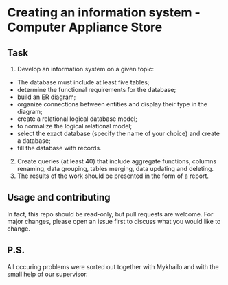 # Creating an information system - Computer Appliance Store
## Task
1. Develop an information system on a given topic:
* The database must include at least five tables;
* determine the functional requirements for the database;
* build an ER diagram;
* organize connections between entities and display their type in the diagram;
* create a relational logical database model;
* to normalize the logical relational model;
* select the exact database (specify the name of your choice) and create a database;
* fill the database with records.
2. Create queries (at least 40) that include aggregate functions, columns renaming, data grouping, tables merging, data updating and deleting.
3. The results of the work should be presented in the form of a report.
## Usage and contributing
In fact, this repo should be read-only, but pull requests are welcome. For major changes, please open an issue first to discuss what you would like to change.
## P.S.
All occuring problems were sorted out together with Mykhailo and with the small help of our supervisor.
